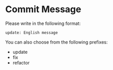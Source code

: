 # Commit Message

Please write in the following format:

```
update: English message
```

You can also choose from the following prefixes:

- update
- fix
- refactor
